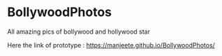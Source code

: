 # BollywoodPhotos
All amazing pics of bollywood and hollywood star
 
 Here the link of prototype : https://manjeete.github.io/BollywoodPhotos/
